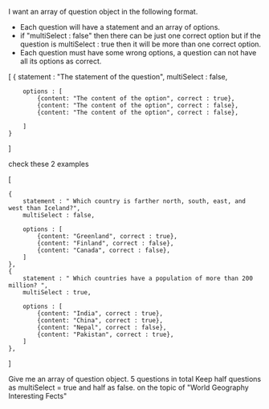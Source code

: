 
I want an array of question object in the following format.
- Each question will have a statement and an array of options. 
- if "multiSelect : false" then there can be just one correct option but if the question is multiSelect : true then it will be more than one correct option.
- Each question must have some wrong options, a question can not have all its options as correct.

[
    {
        statement : "The statement of the question",
        multiSelect : false,

        options : [
            {content: "The content of the option", correct : true},
            {content: "The content of the option", correct : false},
            {content: "The content of the option", correct : false},

        ]
    }
]

check these 2 examples

[

    {
        statement : " Which country is farther north, south, east, and west than Iceland?",
        multiSelect : false,

        options : [
            {content: "Greenland", correct : true},
            {content: "Finland", correct : false},
            {content: "Canada", correct : false},
        ]
    },
    {
        statement : " Which countries have a population of more than 200 million? ",
        multiSelect : true,

        options : [
            {content: "India", correct : true},
            {content: "China", correct : true},
            {content: "Nepal", correct : false},
            {content: "Pakistan", correct : true},
        ]
    },
]

Give me an array of question object.
 5 questions in total
 Keep half questions as multiSelect = true and half as false.
 on the topic of "World Geography Interesting Fects"